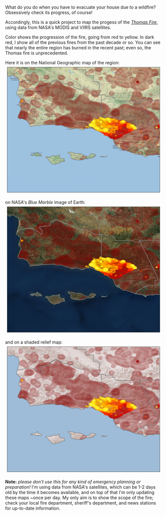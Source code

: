 What do you do when you have to evacuate your house due to a wildfire?  Obsessively check its progress, of course!

Accordingly, this is a quick project to map the progess of the [*Thomas Fire*](https://en.wikipedia.org/wiki/Thomas_Fire), using data from NASA's MODIS and VIIRS satellites.

Color shows the progression of the fire, going from red to yellow.
In dark red, I show all of the previous fires from the past decade or so.
You can see that nearly the entire region has burned in the recent past; even so, the Thomas fire is unprecedented.

Here it is on the National Geographic map of the region:
![plain-map](thomas-fire_natgeo.png)

on NASA's *Blue Marble* image of Earth:
![fancy-map](thomas-fire.png)

and on a shaded relief map:
![fancy-map](thomas-fire2.png)

**Note:** *please don't use this for any kind of emergency planning or preparation!*
I'm using data from NASA's satellites, which can be 1-2 days old by the time it becomes available, and on top of that I'm only updating these maps ~once per day.
My only aim is to show the scope of the fire; check your local fire department, sheriff's department, and news stations for up-to-date information.

